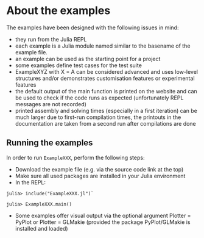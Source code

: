 # About the examples

The examples have been designed with the following issues in mind:
- they run from the Julia REPL
- each example is a Julia module named similar to the basename of the example file.
- an example can be used as the starting point for a project 
- some examples define test cases for the test suite
- ExampleXYZ with X = A can be considered advanced and uses low-level structures
  and/or demonstrates customisation features or experimental features
- the default output of the main function is printed on the website and can be
  used to check if the code runs as expected (unfortunately REPL messages are not recorded)
- printed assembly and solving times (especially in a first iteration) can be much larger due to first-run compilation times,
  the printouts in the documentation are taken from a second run after compilations are done


## Running the examples

In order to run `ExampleXXX`, perform the following steps:

- Download the example file (e.g. via the source code link at the top)
- Make sure all used packages are installed in your Julia environment
- In the REPL: 
```
julia> include("ExampleXXX.jl")`

julia> ExampleXXX.main()
```
- Some examples offer visual output via the optional argument Plotter = PyPlot or Plotter = GLMakie
(provided the package PyPlot/GLMakie is installed and loaded)